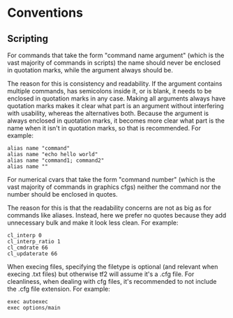 # Conventions

## Scripting

For commands that take the form "command name argument" (which is the vast majority of commands in scripts) the name should never be enclosed in quotation marks, while the argument always should be.

The reason for this is consistency and readability. If the argument contains multiple commands, has semicolons inside it, or is blank, it needs to be enclosed in quotation marks in any case. Making all arguments always have quotation marks makes it clear what part is an argument without interfering with usability, whereas the alternatives both. Because the argument is always enclosed in quotation marks, it becomes more clear what part is the name when it isn't in quotation marks, so that is recommended. For example:

```
alias name "command"
alias name "echo hello world"
alias name "command1; command2"
alias name ""
```

For numerical cvars that take the form "command number" (which is the vast majority of commands in graphics cfgs) neither the command nor the number should be enclosed in quotes.

The reason for this is that the readability concerns are not as big as for commands like aliases. Instead, here we prefer no quotes because they add unnecessary bulk and make it look less clean. For example:

```
cl_interp 0
cl_interp_ratio 1
cl_cmdrate 66
cl_updaterate 66
```

When execing files, specifying the filetype is optional (and relevant when execing .txt files) but otherwise tf2 will assume it's a .cfg file. For cleanliness, when dealing with cfg files, it's recommended to not include the .cfg file extension. For example:

```
exec autoexec
exec options/main
```